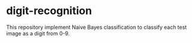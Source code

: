 # digit-recognition
This repository implement Naive Bayes classification to classify each test image as a digit from 0-9.
